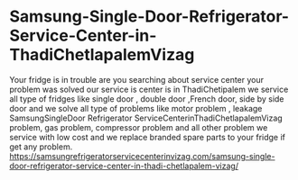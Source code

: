 # Samsung-Single-Door-Refrigerator-Service-Center-in-ThadiChetlapalemVizag
Your fridge is in trouble are you searching about service center your problem was solved our service is center is in ThadiChetipalem we service all type of fridges like single door , double door ,French door, side by side door and we solve all type of problems like motor problem , leakage SamsungSingleDoor Refrigerator ServiceCenterinThadiChetlapalemVizag problem, gas  problem, compressor problem and all other problem we service with low cost  and we replace branded spare parts to your fridge if   get any problem. https://samsungrefrigeratorservicecenterinvizag.com/samsung-single-door-refrigerator-service-center-in-thadi-chetlapalem-vizag/
